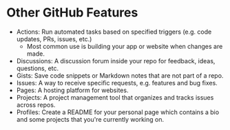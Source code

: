 # Other GitHub Features

- Actions: Run automated tasks based on specified triggers (e.g. code updates, PRs, issues, etc.)
  - Most common use is building your app or website when changes are made.
- Discussions: A discussion forum inside your repo for feedback, ideas, questions, etc.
- Gists: Save code snippets or Markdown notes that are not part of a repo.
- Issues: A way to receive specific requests, e.g. features and bug fixes.
- Pages: A hosting platform for websites.
- Projects: A project management tool that organizes and tracks issues across repos.
- Profiles: Create a README for your personal page which contains a bio and some projects that you're currently working on.

